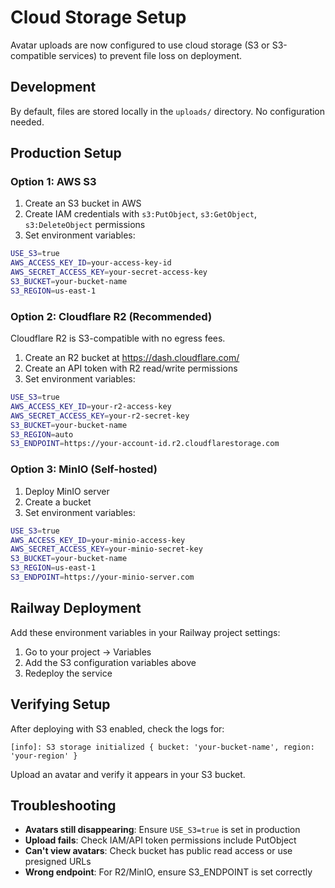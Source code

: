 # Cloud Storage Setup

Avatar uploads are now configured to use cloud storage (S3 or S3-compatible services) to prevent file loss on deployment.

## Development

By default, files are stored locally in the `uploads/` directory. No configuration needed.

## Production Setup

### Option 1: AWS S3

1. Create an S3 bucket in AWS
2. Create IAM credentials with `s3:PutObject`, `s3:GetObject`, `s3:DeleteObject` permissions
3. Set environment variables:

```bash
USE_S3=true
AWS_ACCESS_KEY_ID=your-access-key-id
AWS_SECRET_ACCESS_KEY=your-secret-access-key
S3_BUCKET=your-bucket-name
S3_REGION=us-east-1
```

### Option 2: Cloudflare R2 (Recommended)

Cloudflare R2 is S3-compatible with no egress fees.

1. Create an R2 bucket at https://dash.cloudflare.com/
2. Create an API token with R2 read/write permissions
3. Set environment variables:

```bash
USE_S3=true
AWS_ACCESS_KEY_ID=your-r2-access-key
AWS_SECRET_ACCESS_KEY=your-r2-secret-key
S3_BUCKET=your-bucket-name
S3_REGION=auto
S3_ENDPOINT=https://your-account-id.r2.cloudflarestorage.com
```

### Option 3: MinIO (Self-hosted)

1. Deploy MinIO server
2. Create a bucket
3. Set environment variables:

```bash
USE_S3=true
AWS_ACCESS_KEY_ID=your-minio-access-key
AWS_SECRET_ACCESS_KEY=your-minio-secret-key
S3_BUCKET=your-bucket-name
S3_REGION=us-east-1
S3_ENDPOINT=https://your-minio-server.com
```

## Railway Deployment

Add these environment variables in your Railway project settings:

1. Go to your project → Variables
2. Add the S3 configuration variables above
3. Redeploy the service

## Verifying Setup

After deploying with S3 enabled, check the logs for:
```
[info]: S3 storage initialized { bucket: 'your-bucket-name', region: 'your-region' }
```

Upload an avatar and verify it appears in your S3 bucket.

## Troubleshooting

- **Avatars still disappearing**: Ensure `USE_S3=true` is set in production
- **Upload fails**: Check IAM/API token permissions include PutObject
- **Can't view avatars**: Check bucket has public read access or use presigned URLs
- **Wrong endpoint**: For R2/MinIO, ensure S3_ENDPOINT is set correctly
